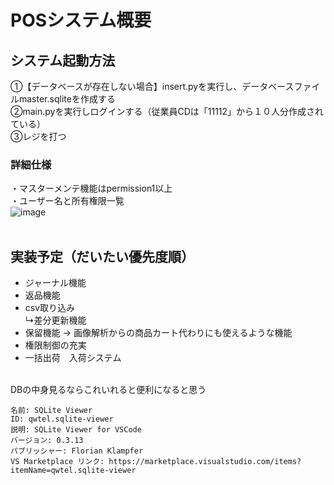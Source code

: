 # POSシステム概要

## システム起動方法
①【データベースが存在しない場合】insert.pyを実行し、データベースファイルmaster.sqliteを作成する<br>
②main.pyを実行しログインする（従業員CDは「11112」から１０人分作成されている）<br>
③レジを打つ<br>
### 詳細仕様<br>
・マスターメンテ機能はpermission1以上<br>
・ユーザー名と所有権限一覧<br>
![image](https://github.com/koukou123456/Pos/assets/91433734/c934c327-e9a2-4d15-81a8-aae4fb10f374)
<br><br>

## 実装予定（だいたい優先度順）<br>
- ジャーナル機能<br>
- 返品機能<br>
- csv取り込み<br>
   ↳差分更新機能<br>
- 保留機能 → 画像解析からの商品カート代わりにも使えるような機能<br>
- 権限制御の充実<br>
- 一括出荷　入荷システム<br>
<br>
DBの中身見るならこれいれると便利になると思う<br>

```
名前: SQLite Viewer
ID: qwtel.sqlite-viewer
説明: SQLite Viewer for VSCode
バージョン: 0.3.13
パブリッシャー: Florian Klampfer
VS Marketplace リンク: https://marketplace.visualstudio.com/items?itemName=qwtel.sqlite-viewer
```
